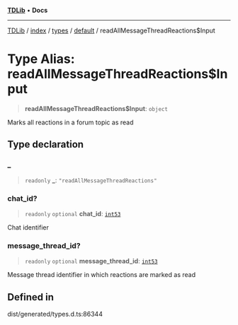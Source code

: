 [**TDLib**](../../../../../../README.md) • **Docs**

***

[TDLib](../../../../../../modules.md) / [index](../../../../../README.md) / [types](../../../README.md) / [default](../README.md) / readAllMessageThreadReactions$Input

# Type Alias: readAllMessageThreadReactions$Input

> **readAllMessageThreadReactions$Input**: `object`

Marks all reactions in a forum topic as read

## Type declaration

### \_

> `readonly` **\_**: `"readAllMessageThreadReactions"`

### chat\_id?

> `readonly` `optional` **chat\_id**: [`int53`](int53.md)

Chat identifier

### message\_thread\_id?

> `readonly` `optional` **message\_thread\_id**: [`int53`](int53.md)

Message thread identifier in which reactions are marked as read

## Defined in

dist/generated/types.d.ts:86344
